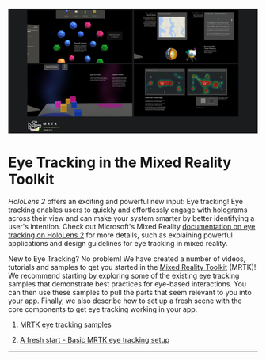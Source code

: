 ![Eye Tracking in MRTK](../../Documentation/Images/EyeTracking/mrtk_et_compilation.png)
# Eye Tracking in the Mixed Reality Toolkit

_HoloLens 2_ offers an exciting and powerful new input: Eye tracking!
Eye tracking enables users to quickly and effortlessly engage with holograms across their view and can make your system smarter by better identifying a user's intention. Check out Microsoft's Mixed Reality [documentation on eye tracking on HoloLens 2](https://docs.microsoft.com/en-us/windows/mixed-reality/eye-tracking) for more details, such as explaining powerful applications and design guidelines for eye tracking in mixed reality. 

New to Eye Tracking? No problem! We have created a number of videos, tutorials and samples to get you started in the [Mixed Reality Toolkit](https://github.com/Microsoft/MixedRealityToolkit-Unity) (MRTK)! 
We recommend starting by exploring some of the existing eye tracking samples that demonstrate best practices for eye-based interactions. 
You can then use these samples to pull the parts that seem relevant to you into your app. 
Finally, we also describe how to set up a fresh scene with the core components to get eye tracking working in your app. 

1. [MRTK eye tracking samples](EyeTracking_ExamplesOverview.md)

2. [A fresh start - Basic MRTK eye tracking setup](EyeTracking_BasicSetup.md)

---
